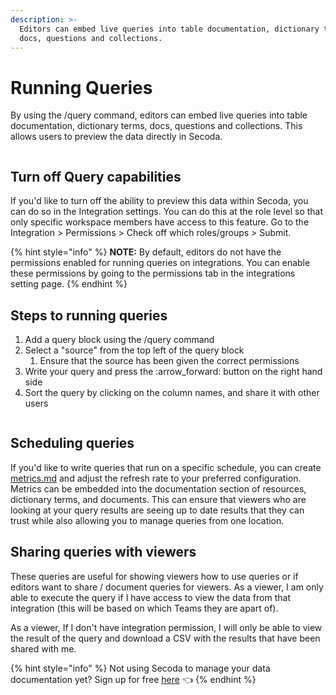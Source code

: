 ```yaml
---
description: >-
  Editors can embed live queries into table documentation, dictionary terms,
  docs, questions and collections.
---
```


# Running Queries

By using the /query command, editors can embed live queries into table documentation, dictionary terms, docs, questions and collections. This allows users to preview the data directly in Secoda.

<figure><img src="https://secoda-public-media-assets.s3.amazonaws.com/3d7f82a1-97ac-4920-9df2-433ac4b87630.png" alt=""><figcaption></figcaption></figure>

## Turn off Query capabilities

If you'd like to turn off the ability to preview this data within Secoda, you can do so in the Integration settings. You can do this at the role level so that only specific workspace members have access to this feature. Go to the Integration > Permissions > Check off which roles/groups > Submit.

{% hint style="info" %}
**NOTE:** By default, editors do not have the permissions enabled for running queries on integrations. You can enable these permissions by going to the permissions tab in the integrations setting page.&#x20;
{% endhint %}

## Steps to running queries

1. Add a query block using the /query command
2. Select a "source" from the top left of the query block
   1. Ensure that the source has been given the correct permissions
3. Write your query and press the :arrow\_forward: button on the right hand side
4. Sort the query by clicking on the column names, and share it with other users

<figure><img src="https://secoda-public-media-assets.s3.amazonaws.com/cc74459b-9c48-4e98-b34d-20cb563bf346.gif" alt=""><figcaption></figcaption></figure>

## Scheduling queries

&#x20;If you'd like to write queries that run on a specific schedule, you can create [metrics.md](../../metrics.md "mention") and adjust the refresh rate to your preferred configuration. Metrics can be embedded into the documentation section of resources, dictionary terms, and documents. This can ensure that viewers who are looking at your query results are seeing up to date results that they can trust while also allowing you to manage queries from one location.&#x20;

## Sharing queries with viewers

These queries are useful for showing viewers how to use queries or if editors want to share / document queries for viewers. As a viewer, I am only able to execute the query if I have access to view the data from that integration (this will be based on which Teams they are apart of).

As a viewer, If I don't have integration permission, I will only be able to view the result of the query and download a CSV with the results that have been shared with me.

{% hint style="info" %}
Not using Secoda to manage your data documentation yet? Sign up for free [here](http://app.secoda.co/) 👈
{% endhint %}
